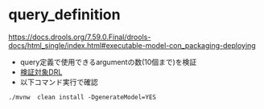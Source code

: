 # query_definition

https://docs.drools.org/7.59.0.Final/drools-docs/html_single/index.html#executable-model-con_packaging-deploying

- query定義で使用できるargumentの数(10個まで)を検証
- [検証対象DRL](./src/main/resources/Drink.drl)
- 以下コマンド実行で確認
```
./mvnw  clean install -DgenerateModel=YES
```
